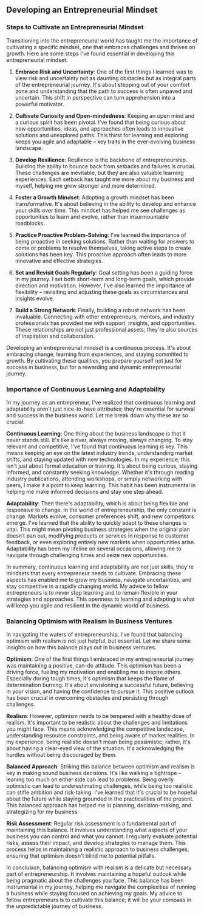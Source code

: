 ## Developing an Entrepreneurial Mindset

### Steps to Cultivate an Entrepreneurial Mindset

Transitioning into the entrepreneurial world has taught me the importance of cultivating a specific mindset, one that embraces challenges and thrives on growth. Here are some steps I've found essential in developing this entrepreneurial mindset:

1. **Embrace Risk and Uncertainty**: One of the first things I learned was to view risk and uncertainty not as daunting obstacles but as integral parts of the entrepreneurial journey. It's about stepping out of your comfort zone and understanding that the path to success is often unpaved and uncertain. This shift in perspective can turn apprehension into a powerful motivator.
    
2. **Cultivate Curiosity and Open-mindedness**: Keeping an open mind and a curious spirit has been pivotal. I've found that being curious about new opportunities, ideas, and approaches often leads to innovative solutions and unexplored paths. This thirst for learning and exploring keeps you agile and adaptable – key traits in the ever-evolving business landscape.
    
3. **Develop Resilience**: Resilience is the backbone of entrepreneurship. Building the ability to bounce back from setbacks and failures is crucial. These challenges are inevitable, but they are also valuable learning experiences. Each setback has taught me more about my business and myself, helping me grow stronger and more determined.
    
4. **Foster a Growth Mindset**: Adopting a growth mindset has been transformative. It's about believing in the ability to develop and enhance your skills over time. This mindset has helped me see challenges as opportunities to learn and evolve, rather than insurmountable roadblocks.
    
5. **Practice Proactive Problem-Solving**: I've learned the importance of being proactive in seeking solutions. Rather than waiting for answers to come or problems to resolve themselves, taking active steps to create solutions has been key. This proactive approach often leads to more innovative and effective strategies.
    
6. **Set and Revisit Goals Regularly**: Goal setting has been a guiding force in my journey. I set both short-term and long-term goals, which provide direction and motivation. However, I've also learned the importance of flexibility – revisiting and adjusting these goals as circumstances and insights evolve.
    
7. **Build a Strong Network**: Finally, building a robust network has been invaluable. Connecting with other entrepreneurs, mentors, and industry professionals has provided me with support, insights, and opportunities. These relationships are not just professional assets; they're also sources of inspiration and collaboration.
    

Developing an entrepreneurial mindset is a continuous process. It's about embracing change, learning from experiences, and staying committed to growth. By cultivating these qualities, you prepare yourself not just for success in business, but for a rewarding and dynamic entrepreneurial journey.
### Importance of Continuous Learning and Adaptability

In my journey as an entrepreneur, I've realized that continuous learning and adaptability aren't just nice-to-have attributes; they're essential for survival and success in the business world. Let me break down why these are so crucial.

**Continuous Learning**: One thing about the business landscape is that it never stands still. It's like a river, always moving, always changing. To stay relevant and competitive, I've found that continuous learning is key. This means keeping an eye on the latest industry trends, understanding market shifts, and staying updated with new technologies. In my experience, this isn't just about formal education or training. It's about being curious, staying informed, and constantly seeking knowledge. Whether it's through reading industry publications, attending workshops, or simply networking with peers, I make it a point to keep learning. This habit has been instrumental in helping me make informed decisions and stay one step ahead.

**Adaptability**: Then there's adaptability, which is about being flexible and responsive to change. In the world of entrepreneurship, the only constant is change. Markets evolve, consumer preferences shift, and new competitors emerge. I've learned that the ability to quickly adapt to these changes is vital. This might mean pivoting business strategies when the original plan doesn’t pan out, modifying products or services in response to customer feedback, or even exploring entirely new markets when opportunities arise. Adaptability has been my lifeline on several occasions, allowing me to navigate through challenging times and seize new opportunities.

In summary, continuous learning and adaptability are not just skills; they're mindsets that every entrepreneur needs to cultivate. Embracing these aspects has enabled me to grow my business, navigate uncertainties, and stay competitive in a rapidly changing world. My advice to fellow entrepreneurs is to never stop learning and to remain flexible in your strategies and approaches. This openness to learning and adapting is what will keep you agile and resilient in the dynamic world of business.
### Balancing Optimism with Realism in Business Ventures

In navigating the waters of entrepreneurship, I've found that balancing optimism with realism is not just helpful, but essential. Let me share some insights on how this balance plays out in business ventures.

**Optimism**: One of the first things I embraced in my entrepreneurial journey was maintaining a positive, can-do attitude. This optimism has been a driving force, fueling my motivation and enabling me to inspire others. Especially during tough times, it's optimism that keeps the flame of determination burning. It's about envisioning a successful future, believing in your vision, and having the confidence to pursue it. This positive outlook has been crucial in overcoming obstacles and persisting through challenges.

**Realism**: However, optimism needs to be tempered with a healthy dose of realism. It's important to be realistic about the challenges and limitations you might face. This means acknowledging the competitive landscape, understanding resource constraints, and being aware of market realities. In my experience, being realistic doesn't mean being pessimistic; rather, it's about having a clear-eyed view of the situation. It's acknowledging the hurdles without being discouraged by them.

**Balanced Approach**: Striking this balance between optimism and realism is key in making sound business decisions. It's like walking a tightrope – leaning too much on either side can lead to problems. Being overly optimistic can lead to underestimating challenges, while being too realistic can stifle ambition and risk-taking. I've learned that it's crucial to be hopeful about the future while staying grounded in the practicalities of the present. This balanced approach has helped me in planning, decision-making, and strategizing for my business.

**Risk Assessment**: Regular risk assessment is a fundamental part of maintaining this balance. It involves understanding what aspects of your business you can control and what you cannot. I regularly evaluate potential risks, assess their impact, and develop strategies to manage them. This process helps in maintaining a realistic approach to business challenges, ensuring that optimism doesn't blind me to potential pitfalls.

In conclusion, balancing optimism with realism is a delicate but necessary part of entrepreneurship. It involves maintaining a hopeful outlook while being pragmatic about the challenges you face. This balance has been instrumental in my journey, helping me navigate the complexities of running a business while staying focused on achieving my goals. My advice to fellow entrepreneurs is to cultivate this balance; it will be your compass in the unpredictable journey of business.